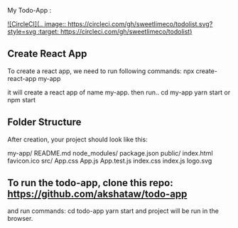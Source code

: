 



My Todo-App :

[![CircleCI](.. image:: https://circleci.com/gh/sweetlimeco/todolist.svg?style=svg
    :target: https://circleci.com/gh/sweetlimeco/todolist)](https://circleci.com/gh/sweetlimeco/todolist)


## Create React App

To create a react app, we need to run following commands:
   npx create-react-app my-app
 
 it will create a react app of name my-app.
 then run..
   cd my-app
   yarn start  or npm start


## Folder Structure

After creation, your project should look like this:

 my-app/
  README.md
  node_modules/
  package.json
  public/
    index.html
    favicon.ico
  src/
    App.css
    App.js
    App.test.js
    index.css
    index.js
    logo.svg

## To run the todo-app, clone this repo: https://github.com/akshataw/todo-app
 and run commands: cd todo-app
                   yarn start
           and project will be run in the browser.
